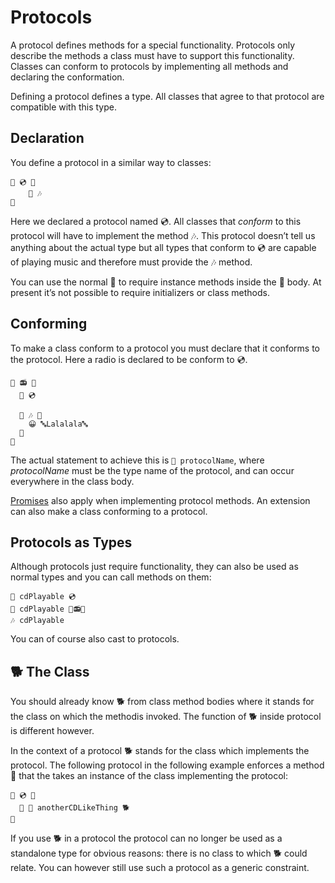 # Protocols

A protocol defines methods for a special functionality. Protocols only describe
the methods a class must have to support this functionality. Classes can conform
to protocols by implementing all methods and declaring the conformation.

Defining a protocol defines a type. All classes that agree to that protocol are
compatible with this type.

## Declaration

You define a protocol in a similar way to classes:

```
🐊 💿 🍇
	🐖 🎶
🍉
```

Here we declared a protocol named 💿. All classes that *conform* to this
protocol will have to implement the method 🎶. This protocol doesn’t tell us
anything about the actual type but all types that conform to 💿 are capable
of playing music and therefore must provide the 🎶 method.

You can use the normal 🐖 to require instance methods inside the 🐊 body. At
present it’s not possible to require initializers or class methods.

## Conforming

To make a class conform to a protocol you must declare that it conforms to the
protocol. Here a radio is declared to be conform to 💿.

```
🐇 📻 🍇
  🐊 💿

  🐖 🎶 🍇
    😀 🔤Lalalala🔤
  🍉
🍉
```

The actual statement to achieve this is `🐊 protocolName`, where *protocolName*
must be the type name of the protocol, and can occur everywhere in the class
body.

[Promises](classes.html#promises) also apply when implementing protocol
methods. An extension can also make a class conforming to a protocol.

## Protocols as Types

Although protocols just require functionality, they can also be used as normal
types and you can call methods on them:

```
🍰 cdPlayable 💿
🍮 cdPlayable 🔷📻🆕
🎶 cdPlayable
```

You can of course also cast to protocols.

## 🐕 The Class

You should already know 🐕 from class method bodies where it stands for the class
on which the methodis invoked. The function of 🐕 inside protocol is different
however.

In the context of a protocol 🐕 stands for the class which implements the
protocol. The following protocol in the following example enforces a method
🛅 that the takes an instance of the class implementing the protocol:

```
🐊 💿 🍇
  🐖 🛅 anotherCDLikeThing 🐕
🍉
```

If you use 🐕 in a protocol the protocol can no longer be used as a standalone
type for obvious reasons: there is no class to which 🐕 could relate. You can
however still use such a protocol as a generic constraint.
